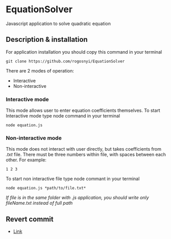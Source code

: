 # EquationSolver
Javascript application to solve quadratic equation

## Description & installation
For application installation you should copy this command in your terminal
```
git clone https://github.com/rogosnyi/EquationSolver
```
There are 2 modes of operation: 
- Interactive
- Non-interactive

### Interactive mode
This mode allows user to enter equation coefficients themselves.
To start Interactive mode type node command in your terminal
```
node equation.js
```

### Non-interactive mode
This mode does not interact with user directly, but takes coefficients from *.txt* file.
There must be three numbers within file, with spaces between each other.
For example: 
```
1 2 3
```

To start non interactive file type node commant in your terminal
```
node equation.js *path/to/file.txt*
```
*If file is in the same folder with .js application, you should write only fileName.txt instead of full path*

## Revert commit
- [Link](https://github.com/rogosnyi/EquationSolver/commit/eb7542a3c964b7d2273e5a0dcbe9e31d51c35217)
